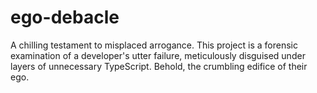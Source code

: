 # ego-debacle
A chilling testament to misplaced arrogance. This project is a forensic examination of a developer's utter failure, meticulously disguised under layers of unnecessary TypeScript. Behold, the crumbling edifice of their ego.
